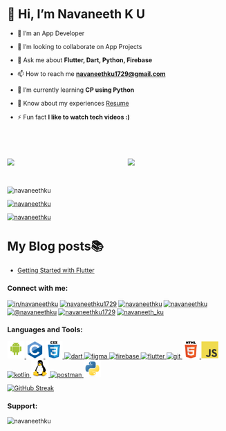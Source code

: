 # 👋 Hi, I’m Navaneeth K U
- 👀 I’m an App Developer
- 💞️ I’m looking to collaborate on App Projects
- 💬 Ask me about **Flutter, Dart, Python, Firebase**
- 📫 How to reach me **navaneethku1729@gmail.com**
- 🌱 I’m currently learning **CP using Python**
- 📄 Know about my experiences [Resume](https://drive.google.com/file/d/1agePFi-7PlpQ1Ij2iHlHfg8dBNk7hDLP/view?usp=sharing)

- ⚡ Fun fact **I like to watch tech videos :)**
                                                                                 
<img align="left" width="47%" src="https://github-readme-stats.vercel.app/api?username=navaneethku&hide_rank=true&show_icons=true&theme=dracula" />
<img align="right" width="44.57%" src="https://github-readme-stats.vercel.app/api/top-langs/?username=navaneethku&layout=donut&theme=dracula&hide=makefile,cmake" />
                                          
<p align="left"> <img src="https://komarev.com/ghpvc/?username=navaneethku&label=Profile%20views&color=282a36&style=for-the-badge" alt="navaneethku" /> </p>
<p align="left"> <a href="https://linkedin.com/in/navaneethku" target="blank"><img src="https://img.shields.io/twitter/follow/navaneethku?logo=linkedin&style=for-the-badge" alt="navaneethku" /></a> </p>
<p align="left"> <a href="https://github.com/ryo-ma/github-profile-trophy"><img src="https://github-profile-trophy.vercel.app/?username=navaneethku&theme=dracula" alt="navaneethku" /></a> </p>



# My Blog posts📚
<!-- BLOG-POST-LIST:START -->
- [Getting Started with Flutter](https://medium.com/@navaneethku/getting-started-with-flutter-4786109cb25a?source=rss-c599887b0c63------2)
<!-- BLOG-POST-LIST:END -->



<h3 align="left">Connect with me:</h3>
<p align="left">
<a href="https://linkedin.com/in/in/navaneethku" target="blank"><img align="center" src="https://raw.githubusercontent.com/rahuldkjain/github-profile-readme-generator/master/src/images/icons/Social/linked-in-alt.svg" alt="in/navaneethku" height="30" width="40" /></a>
<a href="https://twitter.com/navaneethku1729" target="blank"><img align="center" src="https://raw.githubusercontent.com/rahuldkjain/github-profile-readme-generator/master/src/images/icons/Social/twitter.svg" alt="navaneethku1729" height="30" width="40" /></a>
<a href="https://www.leetcode.com/navaneethku" target="blank"><img align="center" src="https://raw.githubusercontent.com/rahuldkjain/github-profile-readme-generator/master/src/images/icons/Social/leet-code.svg" alt="navaneethku" height="30" width="40" /></a>
<a href="https://www.hackerrank.com/navaneethku" target="blank"><img align="center" src="https://raw.githubusercontent.com/rahuldkjain/github-profile-readme-generator/master/src/images/icons/Social/hackerrank.svg" alt="navaneethku" height="30" width="40" /></a>
<a href="https://medium.com/@navaneethku" target="blank"><img align="center" src="https://raw.githubusercontent.com/rahuldkjain/github-profile-readme-generator/master/src/images/icons/Social/medium.svg" alt="@navaneethku" height="30" width="40" /></a>
<a href="https://fb.com/navaneethku1729" target="blank"><img align="center" src="https://raw.githubusercontent.com/rahuldkjain/github-profile-readme-generator/master/src/images/icons/Social/facebook.svg" alt="navaneethku1729" height="30" width="40" /></a>
<a href="https://instagram.com/navaneeth_ku" target="blank"><img align="center" src="https://raw.githubusercontent.com/rahuldkjain/github-profile-readme-generator/master/src/images/icons/Social/instagram.svg" alt="navaneeth_ku" height="30" width="40" /></a>
<!-- <a href="https://dribbble.com/navaneethku" target="blank"><img align="center" src="https://raw.githubusercontent.com/rahuldkjain/github-profile-readme-generator/master/src/images/icons/Social/dribbble.svg" alt="navaneethku" height="30" width="40" /></a> -->
<!-- <a href="https://www.hackerearth.com/@navaneethku" target="blank"><img align="center" src="https://raw.githubusercontent.com/rahuldkjain/github-profile-readme-generator/master/src/images/icons/Social/hackerearth.svg" alt="@navaneethku" height="30" width="40" /></a>
</p> -->
<!-- <a href="https://kaggle.com/navaneethku" target="blank"><img align="center" src="https://raw.githubusercontent.com/rahuldkjain/github-profile-readme-generator/master/src/images/icons/Social/kaggle.svg" alt="navaneethku" height="30" width="40" /></a> -->

<h3 align="left">Languages and Tools:</h3>
<p align="left"> <a href="https://developer.android.com" target="_blank" rel="noreferrer"> <img src="https://raw.githubusercontent.com/devicons/devicon/master/icons/android/android-original-wordmark.svg" alt="android" width="40" height="40"/> </a> <a href="https://www.cprogramming.com/" target="_blank" rel="noreferrer"> <img src="https://raw.githubusercontent.com/devicons/devicon/master/icons/c/c-original.svg" alt="c" width="40" height="40"/> </a> <a href="https://www.w3schools.com/css/" target="_blank" rel="noreferrer"> <img src="https://raw.githubusercontent.com/devicons/devicon/master/icons/css3/css3-original-wordmark.svg" alt="css3" width="40" height="40"/> </a> <a href="https://dart.dev" target="_blank" rel="noreferrer"> <img src="https://www.vectorlogo.zone/logos/dartlang/dartlang-icon.svg" alt="dart" width="40" height="40"/> </a> <a href="https://www.figma.com/" target="_blank" rel="noreferrer"> <img src="https://www.vectorlogo.zone/logos/figma/figma-icon.svg" alt="figma" width="40" height="40"/> </a> <a href="https://firebase.google.com/" target="_blank" rel="noreferrer"> <img src="https://www.vectorlogo.zone/logos/firebase/firebase-icon.svg" alt="firebase" width="40" height="40"/> </a> <a href="https://flutter.dev" target="_blank" rel="noreferrer"> <img src="https://www.vectorlogo.zone/logos/flutterio/flutterio-icon.svg" alt="flutter" width="40" height="40"/> </a> <a href="https://git-scm.com/" target="_blank" rel="noreferrer"> <img src="https://www.vectorlogo.zone/logos/git-scm/git-scm-icon.svg" alt="git" width="40" height="40"/> </a> <a href="https://www.w3.org/html/" target="_blank" rel="noreferrer"> <img src="https://raw.githubusercontent.com/devicons/devicon/master/icons/html5/html5-original-wordmark.svg" alt="html5" width="40" height="40"/> </a> <a href="https://developer.mozilla.org/en-US/docs/Web/JavaScript" target="_blank" rel="noreferrer"> <img src="https://raw.githubusercontent.com/devicons/devicon/master/icons/javascript/javascript-original.svg" alt="javascript" width="40" height="40"/> </a> <a href="https://kotlinlang.org" target="_blank" rel="noreferrer"> <img src="https://www.vectorlogo.zone/logos/kotlinlang/kotlinlang-icon.svg" alt="kotlin" width="40" height="40"/> </a> <a href="https://www.linux.org/" target="_blank" rel="noreferrer"> <img src="https://raw.githubusercontent.com/devicons/devicon/master/icons/linux/linux-original.svg" alt="linux" width="40" height="40"/> </a> <a href="https://postman.com" target="_blank" rel="noreferrer"> <img src="https://www.vectorlogo.zone/logos/getpostman/getpostman-icon.svg" alt="postman" width="40" height="40"/> </a> <a href="https://www.python.org" target="_blank" rel="noreferrer"> <img src="https://raw.githubusercontent.com/devicons/devicon/master/icons/python/python-original.svg" alt="python" width="40" height="40"/> </a> </p>

[![GitHub Streak](https://github-readme-streak-stats.herokuapp.com?user=navaneethku&theme=dracula)](https://git.io/streak-stats)


<h3 align="left">Support:</h3>
<p><a href="https://ko-fi.com/navaneethku"> <img align="left" src="https://cdn.ko-fi.com/cdn/kofi3.png?v=3" height="50" width="210" alt="navaneethku" /></a></p><br><br>

























<!---<img alt="Kotlin" src="https://img.shields.io/badge/kotlin-%237F52FF.svg?style=for-the-badge&logo=kotlin&logoColor=white)https://img.shields.io/badge/kotlin-%237F52FF.svg?style=for-the-badge&logo=kotlin&logoColor=white" />-->
<!---<img alt="MongoDB" src="https://img.shields.io/badge/MongoDB-%234ea94b.svg?style=for-the-badge&logo=mongodb&logoColor=white"/> -->

